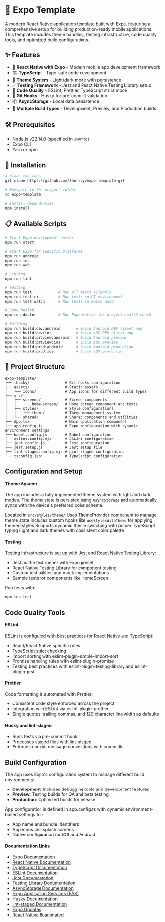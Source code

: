 # 📱 Expo Template

A modern React Native application template built with Expo, featuring a comprehensive setup for building production-ready mobile applications. This template includes theme handling, testing infrastructure, code quality tools, and optimized build configurations.

## ✨ Features

- 📱 **React Native with Expo** - Modern mobile app development framework
- 🏗️ **TypeScript** - Type-safe code development
- 🎨 **Theme System** - Light/dark mode with persistence
- ✅ **Testing Framework** - Jest and React Native Testing Library setup
- 🧹 **Code Quality** - ESLint, Prettier, TypeScript strict mode
- 🔄 **Git Hooks** - Husky for pre-commit validation
- 📦 **AsyncStorage** - Local data persistence
- 🚀 **Multiple Build Types** - Development, Preview, and Production builds

## 🛠️ Prerequisites

- Node.js v22.14.0 (specified in .nvmrc)
- Expo CLI
- Yarn or npm

## 🚀 Installation

```bash
# Clone the repo
git clone https://github.com/lhersey/expo-template.git

# Navigate to the project folder
cd expo-template

# Install dependencies
npm install
```

## 📋 Available Scripts

```bash
# Start Expo development server
npm run start

# Start Expo for specific platforms
npm run android
npm run ios
npm run web

# Linting
npm run lint

# Testing
npm run test            # Run all tests silently
npm run test:ci         # Run tests in CI environment
npm run test:watch      # Run tests in watch mode

# Code health
npm run doctor          # Run Expo Doctor for project health check

# Building
npm run build:dev:android       # Build Android DEV client app
npm run build:dev:ios           # Build iOS DEV client app
npm run build:preview:android   # Build Android preview
npm run build:preview:ios       # Build iOS preview
npm run build:prod:android      # Build Android production
npm run build:prod:ios          # Build iOS production
```

## 📁 Project Structure

```
expo-template/
├── .husky/                # Git hooks configuration
├── assets/                # Static assets
│   └── icons/             # App icons for different build types
├── src/
│   ├── screens/           # Screen components
│   │   └── home-screen/   # Home screen component and tests
│   ├── styles/            # Style configurations
│   │   └── theme/         # Theme management system
│   └── shared/            # Shared components and utilities
├── App.tsx                # Main application component
├── app.config.ts          # Expo configuration with dynamic environment settings
├── babel.config.js        # Babel configuration
├── eslint.config.mjs      # ESLint configuration
├── jest.config.js         # Jest configuration
├── jest.setup.js          # Jest setup file
├── lint-staged.config.mjs # Lint-staged configuration
└── tsconfig.json          # TypeScript configuration
```

## Configuration and Setup

#### **Theme System**

The app includes a fully implemented theme system with light and dark modes. The theme state is persisted using `AsyncStorage` and automatically syncs with the device's preferred color scheme.

Located in `src/styles/theme/`
Uses ThemeProvider component to manage theme state
Includes custom hooks like `useStylesWithTheme` for applying themed styles
Supports dynamic theme switching with proper TypeScript typing
Light and dark themes with consistent color palette

#### **Testing**

Testing infrastructure is set up with Jest and React Native Testing Library:

- Jest as the test runner with Expo preset
- React Native Testing Library for component testing
- Custom test utilities and mock implementations
- Sample tests for components like HomeScreen

Run tests with:

```bash
npm run test
```

## Code Quality Tools

#### **ESLint**

ESLint is configured with best practices for React Native and TypeScript:

- React/React Native specific rules
- TypeScript strict checking
- Import sorting with eslint-plugin-simple-import-sort
- Promise handling rules with eslint-plugin-promise
- Testing best practices with eslint-plugin-testing-library and eslint-plugin-jest

#### **Prettier**

Code formatting is automated with Prettier:

- Consistent code style enforced across the project
- Integration with ESLint via eslint-plugin-prettier
- Single quotes, trailing commas, and 120 character line width as defaults

#### **Husky and lint-staged**

- Runs tests via pre-commit hook
- Processes staged files with lint-staged
- Enforces commit message conventions with commitlint

## Build Configuration

The app uses Expo's configuration system to manage different build environments:

- **Development**: Includes debugging tools and development features
- **Preview**: Testing builds for QA and beta testing
- **Production**: Optimized builds for release

App configuration is defined in app.config.ts with dynamic environment-based settings for:

- App name and bundle identifiers
- App icons and splash screens
- Native configuration for iOS and Android

#### Documentation Links

- [Expo Documentation](https://docs.expo.dev/)
- [React Native Documentation](https://reactnative.dev/docs/getting-started)
- [TypeScript Documentation](https://www.typescriptlang.org/docs/)
- [ESLint Documentation](https://eslint.org/docs/latest/)
- [Jest Documentation](https://jestjs.io/docs/getting-started)
- [Testing Library Documentation](https://testing-library.com/docs/react-native-testing-library/intro/)
- [AsyncStorage Documentation](https://react-native-async-storage.github.io/async-storage/docs/install/)
- [Expo Application Services (EAS)](https://docs.expo.dev/eas/)
- [Husky Documentation](https://typicode.github.io/husky/#/)
- [lint-staged Documentation](https://github.com/okonet/lint-staged#readme)
- [Expo Updates](https://docs.expo.dev/versions/latest/sdk/updates/)
- [React Native Reanimated](https://docs.swmansion.com/react-native-reanimated/)
